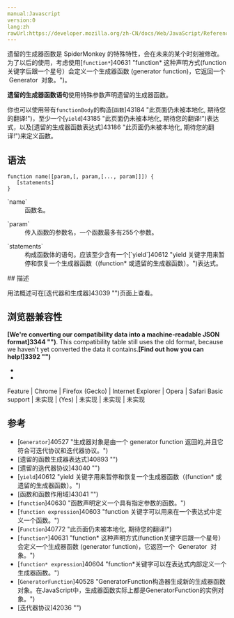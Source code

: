 ```yaml
---
manual:Javascript
version:0
lang:zh
rawUrl:https://developer.mozilla.org/zh-CN/docs/Web/JavaScript/Reference/Statements/Legacy_generator_function
---
```




遗留的生成器函数是 SpiderMonkey 的特殊特性，会在未来的某个时刻被修改。为了以后的使用，考虑使用[`function*`]40631 "function* 这种声明方式(function关键字后跟一个星号）会定义一个生成器函数 (generator function)，它返回一个  Generator  对象。")。


**遗留的生成器函数语句**使用特殊参数声明遗留的生成器函数。



你也可以使用带有`functionBody`的构造[`函数`]43184 "此页面仍未被本地化, 期待您的翻译!")，至少一个[`yield`]43185 "此页面仍未被本地化, 期待您的翻译!")表达式，以及[遗留的生成器函数表达式]43186 "此页面仍未被本地化, 期待您的翻译!")来定义函数。


## 语法<a name="语法"></a>

```
function name([param,[, param,[..., param]]]) {
   [statements]
}

```
<dl><dt id=''>`name`</dt><dd>函数名。</dd></dl><dl><dt id=''>`param`</dt><dd>传入函数的参数名，一个函数最多有255个参数。</dd></dl><dl><dt id=''>`statements`</dt><dd>构成函数体的语句。应该至少含有一个[`yield`]40612 "yield 关键字用来暂停和恢复一个生成器函数（(function* 或遗留的生成器函数）。")表达式。</dd></dl>
## 描述<a name="描述"></a>


用法概述可在[迭代器和生成器]43039 "")页面上查看。


## 浏览器兼容性<a name="浏览器兼容性"></a>


**[We&#39;re converting our compatibility data into a machine-readable JSON format]3344 "")**. This compatibility table still uses the old format, because we haven&#39;t yet converted the data it contains.**[Find out how you can help!]3392 "")**


* 
* 

Feature | Chrome | Firefox (Gecko) | Internet Explorer | Opera | Safari 
Basic support | 未实现 | (Yes) | 未实现 | 未实现 | 未实现 




## 参考<a name="参考"></a>

* [`Generator`]40527 "生成器对象是由一个 generator function 返回的,并且它符合可迭代协议和迭代器协议。")
* [遗留的函数生成器表达式]40893 "")
* [遗留的迭代器协议]43040 "")
* [`yield`]40612 "yield 关键字用来暂停和恢复一个生成器函数（(function* 或遗留的生成器函数）。")
* [函数和函数作用域]43041 "")
* [`function`]40630 "函数声明定义一个具有指定参数的函数。")
* [`function expression`]40603 "function 关键字可以用来在一个表达式中定义一个函数。")
* [`Function`]40772 "此页面仍未被本地化, 期待您的翻译!")
* [`function*`]40631 "function* 这种声明方式(function关键字后跟一个星号）会定义一个生成器函数 (generator function)，它返回一个  Generator  对象。")
* [`function* expression`]40604 "function*关键字可以在表达式内部定义一个生成器函数。")
* [`GeneratorFunction`]40528 "GeneratorFunction构造器生成新的生成器函数 对象。在JavaScript中，生成器函数实际上都是GeneratorFunction的实例对象。")
* [迭代器协议]42036 "")



